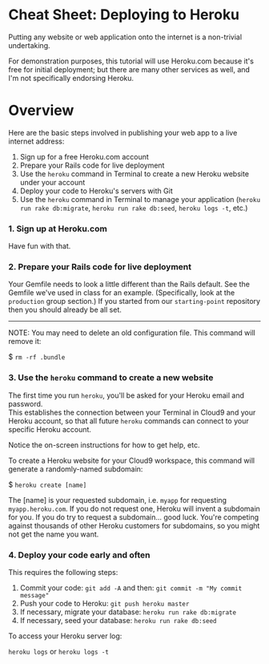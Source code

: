 # Cheat Sheet: Deploying to Heroku

Putting any website or web application onto the internet is a non-trivial undertaking.

For demonstration purposes, this tutorial will use Heroku.com because it's free for initial deployment;
but there are many other services as well, and I'm not specifically endorsing Heroku.

# Overview

Here are the basic steps involved in publishing your web app to a live internet address:

1. Sign up for a free Heroku.com account
2. Prepare your Rails code for live deployment
3. Use the `heroku` command in Terminal to create a new Heroku website under your account
3. Deploy your code to Heroku's servers with Git
4. Use the `heroku` command in Terminal to manage your application (`heroku run rake db:migrate`, `heroku run rake db:seed`, `heroku logs -t`, etc.)

### 1. Sign up at Heroku.com

Have fun with that.

### 2. Prepare your Rails code for live deployment

Your Gemfile needs to look a little different than the Rails default.  See the Gemfile we've used in class for an example.  (Specifically, look at the `production` group section.)  If you started from our `starting-point` repository then you should already
be all set.

<hr>

NOTE: You may need to delete an old configuration file.  This command will remove it:

$ `rm -rf .bundle`



### 3. Use the `heroku` command to create a new website

The first time you run `heroku`, you'll be asked for your Heroku email and password.  
This establishes the connection between your Terminal in Cloud9 and your Heroku account, so that all future `heroku`
commands can connect to your specific Heroku account.

Notice the on-screen instructions for how to get help, etc.

To create a Heroku website for your Cloud9 workspace, this command will generate a randomly-named subdomain:

$ `heroku create [name]`

The [name] is your requested subdomain, i.e. `myapp` for requesting `myapp.heroku.com`.  If you do not request one, Heroku will invent a subdomain for you.  If you do try to request a subdomain... good luck.  You're competing against thousands of other Heroku customers for subdomains, so you might not get the name you want.


### 4. Deploy your code early and often

This requires the following steps:

1. Commit your code: `git add -A` and then: `git commit -m "My commit message"`
2. Push your code to Heroku: `git push heroku master`
3. If necessary, migrate your database: `heroku run rake db:migrate`
4. If necessary, seed your database: `heroku run rake db:seed`

To access your Heroku server log:

`heroku logs` or `heroku logs -t`
